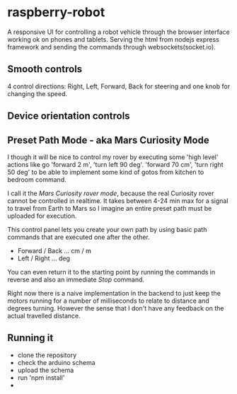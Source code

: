 raspberry-robot
===============

A responsive UI for controlling a robot vehicle through the browser interface working ok on phones and tablets.
Serving the html from nodejs express framework and sending the commands through websockets(socket.io).


Smooth controls
---------------
4 control directions: Right, Left, Forward, Back for steering and one knob for changing the speed.


Device orientation controls
---------------------------


Preset Path Mode - aka Mars Curiosity Mode
------------------------------------------

I though it will be nice to control my rover by executing some 'high level' actions like go 'forward 2 m', 'turn left 90 deg'.
'forward 70 cm', 'turn right 50 deg' to be able to implement some kind of gotos from kitchen to bedroom command.


I call it the *Mars Curiosity rover mode*, because the real Curiosity rover cannot be controlled in realtime. It takes between 4-24 min max for a signal to travel from
Earth to Mars so I imagine an entire preset path must be uploaded for execution.



This control panel lets you create your own path by using basic path commands that are executed one after the other.

- Forward / Back  ...  cm / m
- Left / Right    ...  deg

You can even return it to the starting point by running the commands in reverse and also an immediate *Stop* command.


Right now there is a naive implementation in the backend to just keep the motors running for a number of milliseconds
to relate to distance and degrees turning. However the sense that I don't have any feedback on the actual travelled distance.


Running it
----------
- clone the repository
- check the arduino schema
- upload the schema
- run 'npm install'
-
